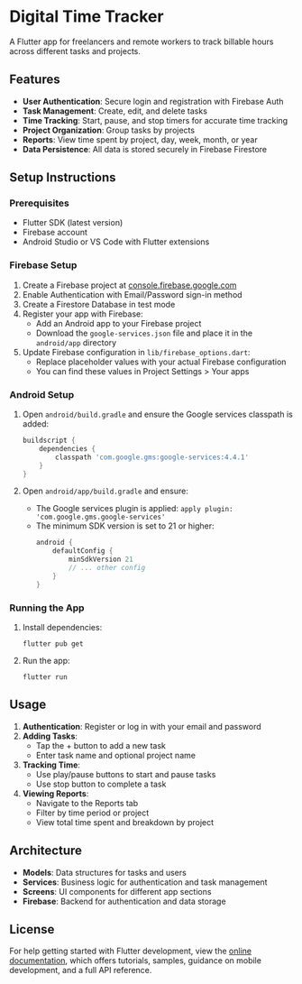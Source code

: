 # Digital Time Tracker

A Flutter app for freelancers and remote workers to track billable hours across different tasks and projects.

## Features

- **User Authentication**: Secure login and registration with Firebase Auth
- **Task Management**: Create, edit, and delete tasks
- **Time Tracking**: Start, pause, and stop timers for accurate time tracking
- **Project Organization**: Group tasks by projects
- **Reports**: View time spent by project, day, week, month, or year
- **Data Persistence**: All data is stored securely in Firebase Firestore

## Setup Instructions

### Prerequisites

- Flutter SDK (latest version)
- Firebase account
- Android Studio or VS Code with Flutter extensions

### Firebase Setup

1. Create a Firebase project at [console.firebase.google.com](https://console.firebase.google.com)
2. Enable Authentication with Email/Password sign-in method
3. Create a Firestore Database in test mode
4. Register your app with Firebase:
   - Add an Android app to your Firebase project
   - Download the `google-services.json` file and place it in the `android/app` directory
5. Update Firebase configuration in `lib/firebase_options.dart`:
   - Replace placeholder values with your actual Firebase configuration
   - You can find these values in Project Settings > Your apps

### Android Setup

1. Open `android/build.gradle` and ensure the Google services classpath is added:
   ```gradle
   buildscript {
       dependencies {
           classpath 'com.google.gms:google-services:4.4.1'
       }
   }
   ```

2. Open `android/app/build.gradle` and ensure:
   - The Google services plugin is applied: `apply plugin: 'com.google.gms.google-services'`
   - The minimum SDK version is set to 21 or higher:
     ```gradle
     android {
         defaultConfig {
             minSdkVersion 21
             // ... other config
         }
     }
     ```

### Running the App

1. Install dependencies:
   ```
   flutter pub get
   ```

2. Run the app:
   ```
   flutter run
   ```

## Usage

1. **Authentication**: Register or log in with your email and password
2. **Adding Tasks**: 
   - Tap the + button to add a new task
   - Enter task name and optional project name
3. **Tracking Time**:
   - Use play/pause buttons to start and pause tasks
   - Use stop button to complete a task
4. **Viewing Reports**:
   - Navigate to the Reports tab
   - Filter by time period or project
   - View total time spent and breakdown by project

## Architecture

- **Models**: Data structures for tasks and users
- **Services**: Business logic for authentication and task management
- **Screens**: UI components for different app sections
- **Firebase**: Backend for authentication and data storage

## License

For help getting started with Flutter development, view the
[online documentation](https://docs.flutter.dev/), which offers tutorials,
samples, guidance on mobile development, and a full API reference.
